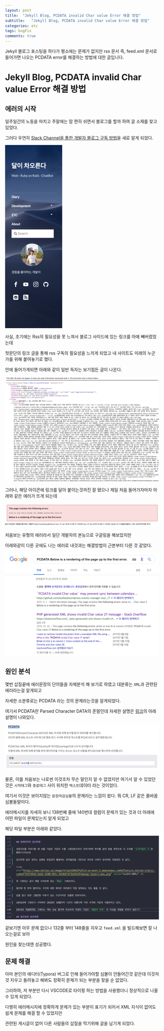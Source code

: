 ```yaml
---
layout: post
title:  "Jekyll Blog, PCDATA invalid Char value Error 해결 방법"
subtitle:   "Jekyll Blog, PCDATA invalid Char value Error 해결 방법"
categories: etc
tags: bugFix
comments: true
---
```

Jekyll 블로그 포스팅을 하다가 평소에는 문제가 없지만 rss 문서 즉, feed.xml 문서로 들어가면 나오는 PCDATA error를 해결하는 방법에 대한 글입니다.

# Jekyll Blog, PCDATA invalid Char value Error 해결 방법

## 에러의 시작

일주일간의 노동을 마치고 주말에는 맘 편히 쉬면서 블로그를 할까 하여 글 소재를 찾고있었다.

그러다 우연히 [Slack Channel을 통한 개발자 블로그 구독 방법](https://www.slideshare.net/zzsza/intro-102870757)을 새로 알게 되었다.

<img src="/assets/post_img/image-20190128093037359.png" height="600px" />

사실, 초기에는 Rss의 필요성을 못 느껴서 블로그 사이드에 있는 링크를 아예 빼버렸었는데

첫문단의 링크 글을 통해 rss 구독의 필요성을 느끼게 되었고 내 사이트도 미래의 누군가를 위해 붙여놓기로 했다.

안에 들어가게되면 아래와 같이 일반 독자는 보기힘든 글이 나온다.

<img src="/assets/post_img/image-20190128093620578.png"/>

그러나, 해당 아이콘에 링크를 달아 붙이는것까진 잘 됐으나 제일 처음 들어가자마자 아래와 같은 에러가 뜨게 되는데

<img src="/assets/post_img/s2019-01-28 01.16.05.png" />

처음보는 유형의 에러라서 일단 개발자의 본능으로 구글링을 해보았지만

아래와같이 다른 곳에도 나는 에러로 내것과는 해결방법이 근본부터 다른 것 같았다.

<img src="/assets/post_img/s2019-01-28 01.16.34.png"/>



## 원인 분석

몇번 삽질끝에 에러문장의 단어들을 자체분석 해 보기로 하였고 대분류는 `XML`과 관련된 에러라는걸 알게되고 

자세한 소분류로는 PCDATA 라는 것의 문제라는것을 알게되었다.

여기서 PCDATA란 Parsed Character DATA의 준말인데 자세한 설명은 [링크](http://tcpschool.com/xml/xml_dtd_component)의 아래 설명이 나와있다.

<img src="/assets/post_img/s2019-01-28 01.17.00.png"/>

물론, 이를 처음보는 나로썬 이것조차 무슨 말인지 알 수 없었지만 여기서 알 수 있었던것은 `시작태그`와 `종료태그` 사이 위치한 `텍스트`데이터 라는 것이었다.

여기서 이것은 보이지않는 `문장마감심볼`의 문제라는 느낌이 왔다. 뭐 CR, LF 같은 줄바꿈 심볼들말이다.

에러메시지를 자세히 보니 138번째 줄에 140번대 컬럼이 문제가 있는 것과 더 아래에 어떤 파일이 문제있는지 알게 되었고

해당 파일 부분은 아래와 같았다.

<img src="/assets/post_img/s2019-01-28 01.16.16.png" />

겉보기엔 아무 문제 없으나 132줄 부터 148줄을 지우고 `feed.xml` 을 빌드해보면 잘 나오는걸로 보아

원인을 찾는데엔 성공했다.



## 문제 해결

아마 본인의 에디터(Typora) 버그로 인해 들어가야할 심볼이 안들어간것 같은데 이것저것 지우고 돌려놓고 해봐도 정확히 문제가 되는 부분을 찾을 순 없었다.

그리하여, 저 부분만 다시 VSCODE로 타이핑 하는 방법을 사용했더니 정상적으로 나올 수 있게 되었다.

다행히 에러메시지에 정확하게 문제가 있는 부분이 표기가 되어서 XML 지식이 없어도 쉽게 문제를 해결 할 수 있었지만

관련된 게시글이 없어 다른 사람들의 삽질을 막기위해 글을 남기게 되었다.



